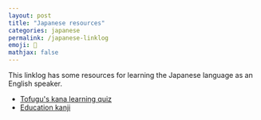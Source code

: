 ```yaml
---
layout: post
title: "Japanese resources"
categories: japanese
permalink: /japanese-linklog
emoji: 🗾
mathjax: false
---
```


This linklog has some resources for learning the Japanese language as an English speaker.

- [Tofugu's kana learning quiz](https://kana-quiz.tofugu.com/)
- [Education kanji](https://en.wikipedia.org/wiki/Ky%C5%8Diku_kanji)
